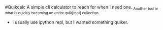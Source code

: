 #Quikcalc
A simple cli calculator to reach for when I need one.
<sub> Another tool in what is quickly becoming an entire quik[tool] collection.
</sub>

* I usually use ipython repl, but I wanted something quiker.

